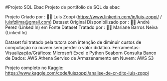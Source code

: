 #Projeto SQL Ebac
Projeto de portifolio de SQL da ebac

Projeto Criado por : 👨‍💻 Luis Zoppi (https://www.linkedin.com/in/luis-zoppi/ / luisfzlima@gmail.com)
Dataset Original Disponibilizado por : 👨‍🏫 André Perez (Linked In) em Fonte
Dataset Tratado por : 👩‍🏫 Mariane Barros Neiva (Linked In)

Dataset foi tratado pela tutora com intenção de diminuir custos de computação na nuvem sem perder o valor didático.
Ferramentas:
Visualização/Gráficos: Microsoft Excel e Python Seaborn
Consulta Banco de Dados: AWS Athena
Serviso de Armazenamento em Nuvem: AWS S3

Projeto completo no Kaggle:
https://www.kaggle.com/code/luiszoppi/analise-de-cr-dito-luis-zoppi
